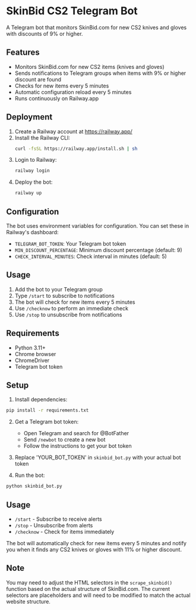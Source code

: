 # SkinBid CS2 Telegram Bot

A Telegram bot that monitors SkinBid.com for new CS2 knives and gloves with discounts of 9% or higher.

## Features

- Monitors SkinBid.com for new CS2 items (knives and gloves)
- Sends notifications to Telegram groups when items with 9% or higher discount are found
- Checks for new items every 5 minutes
- Automatic configuration reload every 5 minutes
- Runs continuously on Railway.app

## Deployment

1. Create a Railway account at https://railway.app/
2. Install the Railway CLI:
   ```bash
   curl -fsSL https://railway.app/install.sh | sh
   ```
3. Login to Railway:
   ```bash
   railway login
   ```
4. Deploy the bot:
   ```bash
   railway up
   ```

## Configuration

The bot uses environment variables for configuration. You can set these in Railway's dashboard:

- `TELEGRAM_BOT_TOKEN`: Your Telegram bot token
- `MIN_DISCOUNT_PERCENTAGE`: Minimum discount percentage (default: 9)
- `CHECK_INTERVAL_MINUTES`: Check interval in minutes (default: 5)

## Usage

1. Add the bot to your Telegram group
2. Type `/start` to subscribe to notifications
3. The bot will check for new items every 5 minutes
4. Use `/checknow` to perform an immediate check
5. Use `/stop` to unsubscribe from notifications

## Requirements

- Python 3.11+
- Chrome browser
- ChromeDriver
- Telegram bot token

## Setup

1. Install dependencies:
```bash
pip install -r requirements.txt
```

2. Get a Telegram bot token:
   - Open Telegram and search for @BotFather
   - Send `/newbot` to create a new bot
   - Follow the instructions to get your bot token

3. Replace 'YOUR_BOT_TOKEN' in `skinbid_bot.py` with your actual bot token

4. Run the bot:
```bash
python skinbid_bot.py
```

## Usage

- `/start` - Subscribe to receive alerts
- `/stop` - Unsubscribe from alerts
- `/checknow` - Check for items immediately

The bot will automatically check for new items every 5 minutes and notify you when it finds any CS2 knives or gloves with 11% or higher discount.

## Note

You may need to adjust the HTML selectors in the `scrape_skinbid()` function based on the actual structure of SkinBid.com. The current selectors are placeholders and will need to be modified to match the actual website structure.
